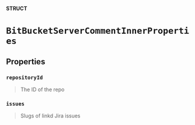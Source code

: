 **STRUCT**

# `BitBucketServerCommentInnerProperties`

## Properties
### `repositoryId`

> The ID of the repo

### `issues`

> Slugs of linkd Jira issues
